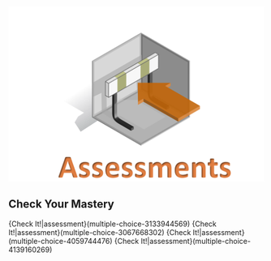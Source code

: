<figure class="snippetimg" style="margin: 0 auto;width:100%">
  <img src=".guides/img/Assessintro.PNG">
  </figure>
  
## Check Your Mastery
{Check It!|assessment}(multiple-choice-3133944569)
{Check It!|assessment}(multiple-choice-3067668302)
{Check It!|assessment}(multiple-choice-4059744476)
{Check It!|assessment}(multiple-choice-4139160269)
